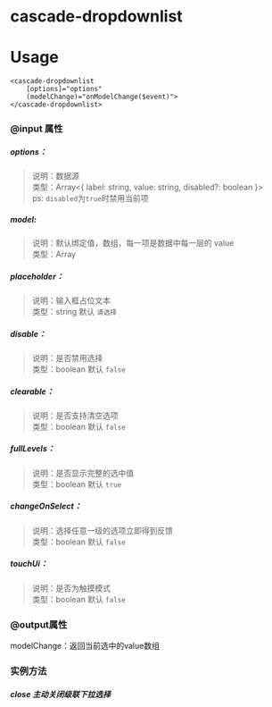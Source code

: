 # cascade-dropdownlist

# Usage
```
<cascade-dropdownlist
    [options]="options"
    (modelChange)="onModelChange($event)">
</cascade-dropdownlist>
```

### @input 属性
##### options：
> 说明：数据源  
> 类型：Array<{ label: string, value: string, disabled?: boolean }>  
> ps: `disabled`为`true`时禁用当前项
##### model: 
> 说明：默认绑定值，数组，每一项是数据中每一层的 value  
> 类型：Array<string>
##### placeholder：
> 说明：输入框占位文本  
> 类型：string  默认 `请选择`
##### disable：
> 说明：是否禁用选择  
> 类型：boolean 默认 `false`
##### clearable：
> 说明：是否支持清空选项  
> 类型：boolean 默认 `false`
##### fullLevels：
> 说明：是否显示完整的选中值  
> 类型：boolean 默认 `true`
##### changeOnSelect：
> 说明：选择任意一级的选项立即得到反馈  
> 类型：boolean 默认 `false`
##### touchUi：
> 说明：是否为触摸模式  
> 类型：boolean 默认 `false`
### @output属性
modelChange：返回当前选中的value数组
### 实例方法
##### close 主动关闭级联下拉选择
